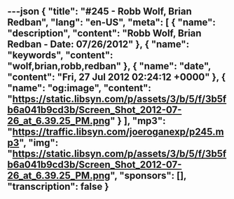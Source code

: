 ---json
{
  "title": "#245 - Robb Wolf, Brian Redban",
  "lang": "en-US",
  "meta": [
    {
      "name": "description",
      "content": "Robb Wolf, Brian Redban - Date: 07/26/2012"
    },
    {
      "name": "keywords",
      "content": "wolf,brian,robb,redban"
    },
    {
      "name": "date",
      "content": "Fri, 27 Jul 2012 02:24:12 +0000"
    },
    {
      "name": "og:image",
      "content": "https://static.libsyn.com/p/assets/3/b/5/f/3b5fb6a041b9cd3b/Screen_Shot_2012-07-26_at_6.39.25_PM.png"
    }
  ],
  "mp3": "https://traffic.libsyn.com/joeroganexp/p245.mp3",
  "img": "https://static.libsyn.com/p/assets/3/b/5/f/3b5fb6a041b9cd3b/Screen_Shot_2012-07-26_at_6.39.25_PM.png",
  "sponsors": [],
  "transcription": false
}
---
<episode-header />

<timemark seconds="0" />

<transcribe-call-to-action />

<episode-footer />